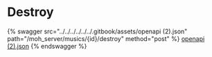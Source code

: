 # Destroy

{% swagger src="../../../../../../.gitbook/assets/openapi (2).json" path="/moh_server/musics/{id}/destroy" method="post" %}
[openapi (2).json](<../../../../../../.gitbook/assets/openapi (2).json>)
{% endswagger %}
